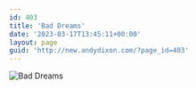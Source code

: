 ```yaml
---
id: 403
title: 'Bad Dreams'
date: '2023-03-17T13:45:11+00:00'
layout: page
guid: 'http://new.andydixon.com/?page_id=403'
---
```


![Bad Dreams](https://i0.wp.com/assets.g8x2.ldn.idrivee2-23.com/posters/Bad%20Dreams%2001.jpg?w=1200&ssl=1 "Bad Dreams")